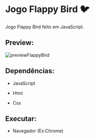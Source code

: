 # Jogo Flappy Bird :bird:

Jogo Flappy Bird feito em JavaScript.



## Preview:

 

![previewFlappyBird](https://user-images.githubusercontent.com/99810723/173242174-8206c5a5-7b36-4064-b067-ccaef461088f.jpeg)





## Dependências:

- JavaScript

- Html

- Css

  


##  Executar:

- Navegador (Ex:Chrome)

